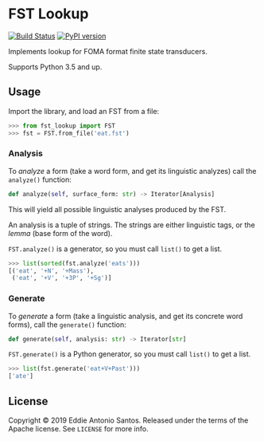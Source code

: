 FST Lookup
==========

[![Build Status](https://travis-ci.org/eddieantonio/fst-lookup.svg?branch=master)](https://travis-ci.org/eddieantonio/fst-lookup)
[![PyPI version](https://img.shields.io/pypi/v/fst-lookup.svg)](https://pypi.org/project/fst-lookup/)

Implements lookup for FOMA format finite state transducers.

Supports Python 3.5 and up.

Usage
-----

Import the library, and load an FST from a file:

```python
>>> from fst_lookup import FST
>>> fst = FST.from_file('eat.fst')
```

### Analysis

To _analyze_ a form (take a word form, and get its linguistic analyzes)
call the `analyze()` function:

```python
def analyze(self, surface_form: str) -> Iterator[Analysis]
```

This will yield all possible linguistic analyses produced by the FST.

An analysis is a tuple of strings. The strings are either linguistic
tags, or the _lemma_ (base form of the word).

`FST.analyze()` is a generator, so you must call `list()` to get a list.

```python
>>> list(sorted(fst.analyze('eats')))
[('eat', '+N', '+Mass'),
 ('eat', '+V', '+3P', '+Sg')]
```


### Generate

To _generate_ a form (take a linguistic analysis, and get its concrete
word forms), call the `generate()` function:

```python
def generate(self, analysis: str) -> Iterator[str]
```

`FST.generate()` is a Python generator, so you must call `list()` to get
a list.

```python
>>> list(fst.generate('eat+V+Past')))
['ate']
```


License
-------

Copyright © 2019 Eddie Antonio Santos. Released under the terms of the
Apache license. See `LICENSE` for more info.
